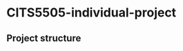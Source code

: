 # CITS5505-individual-project

## Project structure
<!-- START_DIR_STRUCTURE -->

<!-- END_DIR_STRUCTURE -->